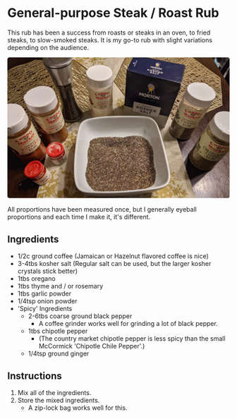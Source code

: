 # General-purpose Steak / Roast Rub

This rub has been a success from roasts or steaks in an oven, to fried steaks, to slow-smoked steaks. It is my go-to rub with slight variations depending on the audience.

![](steak-rub_images/c17d8162.png)

All proportions have been measured once, but I generally eyeball proportions and each time I make it, it's different.

## Ingredients
- 1/2c ground coffee (Jamaican or Hazelnut flavored coffee is nice)
- 3-4tbs kosher salt (Regular salt can be used, but the larger kosher crystals stick better)
- 1tbs oregano
- 1tbs thyme and / or rosemary
- 1tbs garlic powder
- 1/4tsp onion powder
- 'Spicy' Ingredients
    - 2-6tbs coarse ground black pepper
        - A coffee grinder works well for grinding a lot of black pepper.
    - 1tbs chipotle pepper 
        - (The country market chipotle pepper is less spicy than the small McCormick 'Chipotle Chile Pepper'.)
    - 1/4tsp ground ginger
    
## Instructions

1. Mix all of the ingredients.
2. Store the mixed ingredients.
    - A zip-lock bag works well for this.